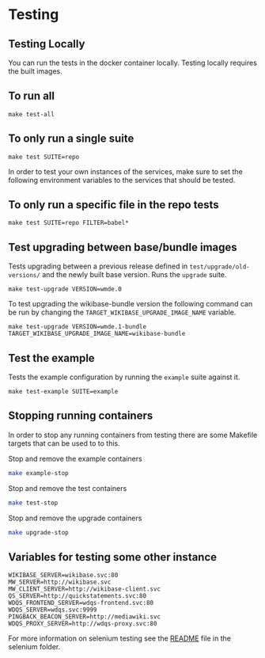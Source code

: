 # Testing


## Testing Locally

You can run the tests in the docker container locally. Testing locally requires the built images.

## To run all
```
make test-all
```

## To only run a single suite
```
make test SUITE=repo
```

In order to test your own instances of the services, make sure to set the following environment variables to the services that should be tested. 


## To only run a specific file in the repo tests
```
make test SUITE=repo FILTER=babel*
```

## Test upgrading between base/bundle images

Tests upgrading between a previous release defined in `test/upgrade/old-versions/` and the newly built base version. Runs the `upgrade` suite.

```
make test-upgrade VERSION=wmde.0
```

To test upgrading the wikibase-bundle version the following command can be run by changing the `TARGET_WIKIBASE_UPGRADE_IMAGE_NAME` variable.

```
make test-upgrade VERSION=wmde.1-bundle TARGET_WIKIBASE_UPGRADE_IMAGE_NAME=wikibase-bundle
```

## Test the example

Tests the example configuration by running the `example` suite against it.

```
make test-example SUITE=example
```

## Stopping running containers

In order to stop any running containers from testing there are some Makefile targets that can be used to to this.

Stop and remove the example containers

```sh
make example-stop
```

Stop and remove the test containers

```sh
make test-stop
```

Stop and remove the upgrade containers

```sh
make upgrade-stop
```

##  Variables for testing some other instance
```
WIKIBASE_SERVER=wikibase.svc:80
MW_SERVER=http://wikibase.svc
MW_CLIENT_SERVER=http://wikibase-client.svc
QS_SERVER=http://quickstatements.svc:80
WDQS_FRONTEND_SERVER=wdqs-frontend.svc:80
WDQS_SERVER=wdqs.svc:9999
PINGBACK_BEACON_SERVER=http://mediawiki.svc
WDQS_PROXY_SERVER=http://wdqs-proxy.svc:80
```

For more information on selenium testing see the [README](../../Docker/test/selenium/README.md) file in the selenium folder.
